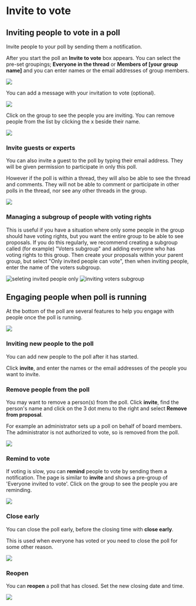 # Invite to vote

## Inviting people to vote in a poll

Invite people to your poll by sending them a notification.

After you start the poll an **Invite to vote** box appears.  You can select the pre-set groupings; **Everyone in the thread** or **Members of [your group name]** and you can enter names or the email addresses of group members.   

![](proposal_invite.png)

You can add a message with your invitation to vote (optional).

![](proposal_invite_members.png)

Click on the group to see the people you are inviting.  You can remove people from the list by clicking the x beside their name.

![](proposal_invite_expand.png)

### Invite guests or experts

You can also invite a guest to the poll by typing their email address. They will be given permission to participate in only this poll.  

However if the poll is within a thread, they will also be able to see the thread and comments. They will not be able to comment or participate in other polls in the thread, nor see any other threads in the group.

![](proposal_invite_guest.png)

### Managing a subgroup of people with voting rights

This is useful if you have a situation where only some people in the group should have voting rights, but you want the entire group to be able to see proposals. If you do this regularly, we recommend creating a subgroup called (for example) "Voters subgroup" and adding everyone who has voting rights to this group. Then create your proposals within your parent group, but select "Only invited people can vote", then when inviting people, enter the name of the voters subgroup.

![seleting invited people only](invited-people-only.png)
![inviting voters subgroup](invite-voters-subgroup.png)

## Engaging people when poll is running 

At the bottom of the poll are several features to help you engage with people once the poll is running.

![](proposal_after_start.png)

### Inviting new people to the poll

You can add new people to the poll after it has started.

Click **invite**, and enter the names or the email addresses of the people you want to invite.

### Remove people from the poll

You may want to remove a person(s) from the poll.  Click **invite**, find the person's name and click on the 3 dot menu to the right and select **Remove from proposal**. 

For example an administrator sets up a poll on behalf of board members.  The administrator is not authorized to vote, so is removed from the poll. 

![](proposal_invite_remove.png)

### Remind to vote

If voting is slow, you can **remind** people to vote by sending them a notification.  The page is similar to **invite** and shows a pre-group of 'Everyone invited to vote'.  Click on the group to see the people you are reminding.  

![](proposal_remind.png)

### Close early

You can close the poll early, before the closing time with **close early**.  

This is used when everyone has voted or you need to close the poll for some other reason.

![](proposal_close_early.png)

### Reopen

You can **reopen** a poll that has closed.  Set the new closing date and time.

![](proposal_reopen.png)

